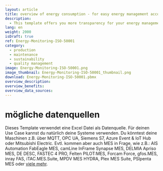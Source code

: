```yaml
---
layout: article
title: overview of energy consumption - for easy energy management according to ISO 50001
description: 
  - This template offers you more transparency for your energy management. In this way, you always have an eye on the most important energy consumers and can quickly identify problems. In addition to power consumption, other important key figures such as air volumes or system pressure can also be displayed. All of this helps you to achieve all the requirements of an ISO 500001 standard more easily and to make energy management visible.
lang: en
weight: 2000
isDraft: true
ref: Energy-Monitoring-ISO-50001
category:
  - production
  - maintenance
  - sustainability
  - quality management
image: Energy-Monitoring-ISO-50001.png
image_thumbnail: Energy-Monitoring-ISO-50001_thumbnail.png
download: Energy-Monitoring-ISO-50001.pbmx
overview_description:
overview_benefits:
overview_data_sources:
---
```

# mögliche datenquellen
Dieses Template verwendet eine Excel Datei als Datenquelle. Für deinen Use Case kannst du natürlich deine Systeme verwenden. Du könntest deine Maschinen z.B. über MQTT, OPC UA, Siemens S7, Azure Event & IoT Hub oder Mitsubishi Electric. Evtl. kommen aber auch MES in Frage, wie z.B.: AIS Automation FabEagle MES, camLine InFrame Synapse MES, DELMIA Apriso MES, DE DESC, FASTEC 4 PRO, Felten PILOT:MES, Forcam Force, gfos.MES, inray FAS, iTAC.MES.Suite, MPDV MES HYDRA, Plex MES Suite, PSIpenta MES oder [viele mehr](https://peakboard.com/produkt/peakboard-versionen/#schnittstellen).